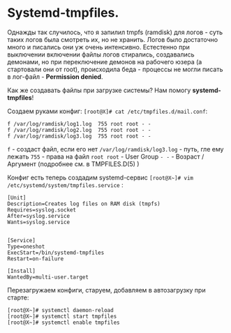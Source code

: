 # Systemd-tmpfiles.

Однажды так случилось, что я запилил tmpfs (ramdisk) для логов - суть таких логов была смотреть их, но не хранить.
Логов было достаточно много и писались они уж очень интенсивно.
Естестенно при выключении включении файлы логов стирались, создавались демонами, но при переключение демонов на рабочего юзера (а стартовали они от root), происходила беда - процессы не могли писать в лог-файл - **Permission denied**.

Как же создавать файлы при загрузке системы?
Нам помогу **systemd-tmpfiles**!

Создаем руками конфиг: `[root@X]# cat /etc/tmpfiles.d/mail.conf`:
```
f /var/log/ramdisk/log1.log  755 root root - -
f /var/log/ramdisk/log2.log  755 root root - -
f /var/log/ramdisk/log3.log  755 root root - -
```
  `f` - создаст файл, если его нет
  `/var/log/ramdisk/log3.log` - путь, гле ему лежать
  `755` - права на файл
  `root root` - User Group
  `- -` - Возраст / Аргумент (подробнее см. в TMPFILES.D(5) )

Конфиг есть теперь создадим systemd-сервис `[root@X~]# vim /etc/systemd/system/tmpfiles.service` :
```
[Unit]
Description=Creates log files on RAM disk (tmpfs)
Requires=syslog.socket
After=syslog.service
Wants=syslog.service


[Service]
Type=oneshot
ExecStart=/bin/systemd-tmpfiles
Restart=on-failure

[Install]
WantedBy=multi-user.target
```

Перезагружаем конфиги, старуем, добавляем в автозагрузку при старте:
```
[root@X~]# systemctl daemon-reload
[root@X~]# systemctl start tmpfiles
[root@X~]# systemctl enable tmpfiles
```
